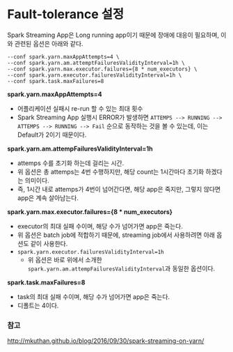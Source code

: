 # Fault-tolerance 설정

Spark Streaming App은 Long running app이기 때문에 장애에 대응이 필요하며, 이와 관련된 옵션은 아래와 같다.

```
--conf spark.yarn.maxAppAttempts=4 \
--conf spark.yarn.am.attemptFailuresValidityInterval=1h \
--conf spark.yarn.max.executor.failures={8 * num_executors} \
--conf spark.yarn.executor.failuresValidityInterval=1h \
--conf spark.task.maxFailures=8
```



**spark.yarn.maxAppAttempts=4**

- 어플리케이션 실패시 re-run 할 수 있는 최대 횟수
- Spark Streaming App 실행시 ERROR가 발생하면 `ATTEMPS --> RUNNING --> ATTEMPS --> RUNNING --> Fail` 순으로 동작하는 것을 볼 수 있는데, 이는 Default가 2이기 때문이다.



**spark.yarn.am.attempFailuresValidityInterval=1h**

- attemps 수를 초기화 하는데 걸리는 시간.
- 위 옵션은 총 attemps는 4번 수행하지만, 해당 count는 1시간마다 초기화 하겠다는 의미이다.
- 즉, 1시간 내로 attemps가 4번이 넘어간다면, 해당 app은 죽지만, 그렇지 않다면 app은 계속 살아남는다.



**spark.yarn.max.executor.failures={8 * num_executors}**

- executor의 최대 실패 수이며, 해당 수가 넘어가면 app은 죽는다.
- 위 옵션은 batch job에 적합하기 때문에, streaming job에서 사용하려면 아래 옵션도 같이 사용한다.
- `spark.yarn.executor.failuresValidityInterval=1h`
  - 위 옵션은 바로 위에서 소개한 `spark.yarn.am.attempFailuresValidityInterval`과 동일한 옵션이다.



**spark.task.maxFailures=8**

- task의 최대 실패 수이며, 해당 수가 넘어가면 app은 죽는다.
- 디폴트는 4이다.



### 참고

http://mkuthan.github.io/blog/2016/09/30/spark-streaming-on-yarn/